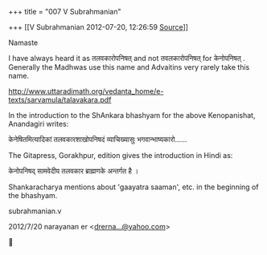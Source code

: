 +++
title = "007 V Subrahmanian"

+++
[[V Subrahmanian	2012-07-20, 12:26:59 [Source](https://groups.google.com/g/bvparishat/c/XnrqzlQ0wBU)]]



Namaste  
  
I have always heard it as तलवकारोपनिषत् and not तवलकारोपनिषत् for केनोपनिषत् . Generally the Madhwas use this name and Advaitins very rarely take this name.  
  
<http://www.uttaradimath.org/vedanta_home/e-texts/sarvamula/talavakara.pdf>  
  
In the introduction to the ShAnkara bhashyam for the above Kenopanishat, Anandagiri writes:  
  
केनेषितमित्यादिकां तलवकारशाखोपनिषदं व्याचिख्यासुः भगवान्भाष्यकारो......  
  
The Gitapress, Gorakhpur, edition gives the introduction in Hindi as:  
  
केनोपनिषद् सामवेदीय तलवकार ब्राह्मणके अन्तर्गत है ।  
  
Shankaracharya mentions about 'gaayatra saaman', etc. in the beginning of the bhashyam.  
  
subrahmanian.v  
  
  
  
  
  
  

2012/7/20 narayanan er \<[drerna...@yahoo.com]()\>



